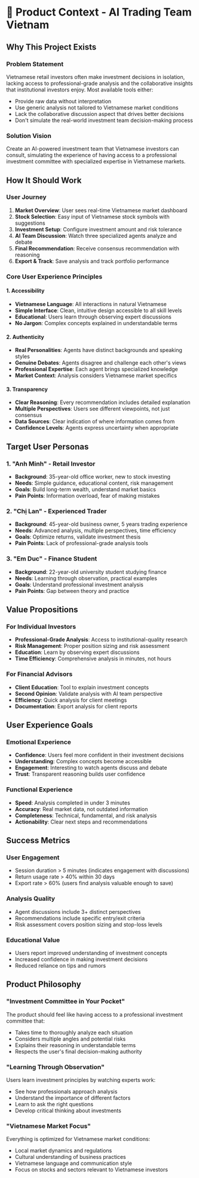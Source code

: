 # 🎯 Product Context - AI Trading Team Vietnam

## Why This Project Exists

### Problem Statement
Vietnamese retail investors often make investment decisions in isolation, lacking access to professional-grade analysis and the collaborative insights that institutional investors enjoy. Most available tools either:
- Provide raw data without interpretation
- Use generic analysis not tailored to Vietnamese market conditions
- Lack the collaborative discussion aspect that drives better decisions
- Don't simulate the real-world investment team decision-making process

### Solution Vision
Create an AI-powered investment team that Vietnamese investors can consult, simulating the experience of having access to a professional investment committee with specialized expertise in Vietnamese markets.

## How It Should Work

### User Journey
1. **Market Overview**: User sees real-time Vietnamese market dashboard
2. **Stock Selection**: Easy input of Vietnamese stock symbols with suggestions
3. **Investment Setup**: Configure investment amount and risk tolerance
4. **AI Team Discussion**: Watch three specialized agents analyze and debate
5. **Final Recommendation**: Receive consensus recommendation with reasoning
6. **Export & Track**: Save analysis and track portfolio performance

### Core User Experience Principles

#### 1. Accessibility
- **Vietnamese Language**: All interactions in natural Vietnamese
- **Simple Interface**: Clean, intuitive design accessible to all skill levels
- **Educational**: Users learn through observing expert discussions
- **No Jargon**: Complex concepts explained in understandable terms

#### 2. Authenticity
- **Real Personalities**: Agents have distinct backgrounds and speaking styles
- **Genuine Debates**: Agents disagree and challenge each other's views
- **Professional Expertise**: Each agent brings specialized knowledge
- **Market Context**: Analysis considers Vietnamese market specifics

#### 3. Transparency
- **Clear Reasoning**: Every recommendation includes detailed explanation
- **Multiple Perspectives**: Users see different viewpoints, not just consensus
- **Data Sources**: Clear indication of where information comes from
- **Confidence Levels**: Agents express uncertainty when appropriate

## Target User Personas

### 1. "Anh Minh" - Retail Investor
- **Background**: 35-year-old office worker, new to stock investing
- **Needs**: Simple guidance, educational content, risk management
- **Goals**: Build long-term wealth, understand market basics
- **Pain Points**: Information overload, fear of making mistakes

### 2. "Chị Lan" - Experienced Trader  
- **Background**: 45-year-old business owner, 5 years trading experience
- **Needs**: Advanced analysis, multiple perspectives, time efficiency
- **Goals**: Optimize returns, validate investment thesis
- **Pain Points**: Lack of professional-grade analysis tools

### 3. "Em Duc" - Finance Student
- **Background**: 22-year-old university student studying finance
- **Needs**: Learning through observation, practical examples
- **Goals**: Understand professional investment analysis
- **Pain Points**: Gap between theory and practice

## Value Propositions

### For Individual Investors
- **Professional-Grade Analysis**: Access to institutional-quality research
- **Risk Management**: Proper position sizing and risk assessment
- **Education**: Learn by observing expert discussions
- **Time Efficiency**: Comprehensive analysis in minutes, not hours

### For Financial Advisors
- **Client Education**: Tool to explain investment concepts
- **Second Opinion**: Validate analysis with AI team perspective
- **Efficiency**: Quick analysis for client meetings
- **Documentation**: Export analysis for client reports

## User Experience Goals

### Emotional Experience
- **Confidence**: Users feel more confident in their investment decisions
- **Understanding**: Complex concepts become accessible
- **Engagement**: Interesting to watch agents discuss and debate
- **Trust**: Transparent reasoning builds user confidence

### Functional Experience
- **Speed**: Analysis completed in under 3 minutes
- **Accuracy**: Real market data, not outdated information
- **Completeness**: Technical, fundamental, and risk analysis
- **Actionability**: Clear next steps and recommendations

## Success Metrics

### User Engagement
- Session duration > 5 minutes (indicates engagement with discussions)
- Return usage rate > 40% within 30 days
- Export rate > 60% (users find analysis valuable enough to save)

### Analysis Quality
- Agent discussions include 3+ distinct perspectives
- Recommendations include specific entry/exit criteria
- Risk assessment covers position sizing and stop-loss levels

### Educational Value
- Users report improved understanding of investment concepts
- Increased confidence in making investment decisions
- Reduced reliance on tips and rumors

## Product Philosophy

### "Investment Committee in Your Pocket"
The product should feel like having access to a professional investment committee that:
- Takes time to thoroughly analyze each situation
- Considers multiple angles and potential risks
- Explains their reasoning in understandable terms
- Respects the user's final decision-making authority

### "Learning Through Observation"
Users learn investment principles by watching experts work:
- See how professionals approach analysis
- Understand the importance of different factors
- Learn to ask the right questions
- Develop critical thinking about investments

### "Vietnamese Market Focus"
Everything is optimized for Vietnamese market conditions:
- Local market dynamics and regulations
- Cultural understanding of business practices
- Vietnamese language and communication style
- Focus on stocks and sectors relevant to Vietnamese investors 